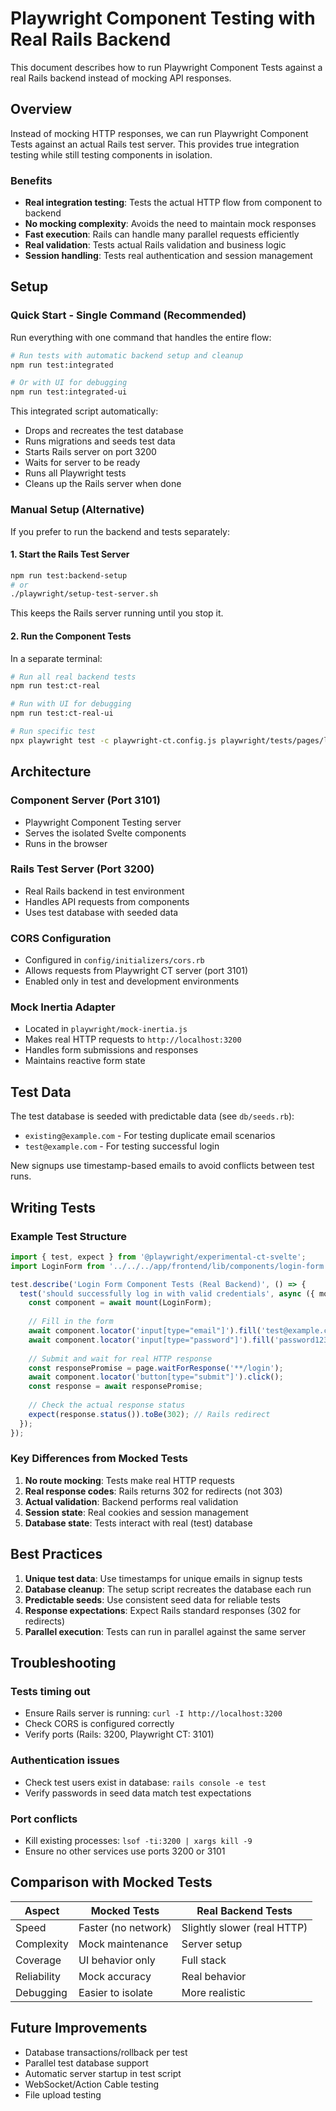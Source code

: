 # Playwright Component Testing with Real Rails Backend

This document describes how to run Playwright Component Tests against a real Rails backend instead of mocking API responses.

## Overview

Instead of mocking HTTP responses, we can run Playwright Component Tests against an actual Rails test server. This provides true integration testing while still testing components in isolation.

### Benefits

- **Real integration testing**: Tests the actual HTTP flow from component to backend
- **No mocking complexity**: Avoids the need to maintain mock responses
- **Fast execution**: Rails can handle many parallel requests efficiently
- **Real validation**: Tests actual Rails validation and business logic
- **Session handling**: Tests real authentication and session management

## Setup

### Quick Start - Single Command (Recommended)

Run everything with one command that handles the entire flow:

```bash
# Run tests with automatic backend setup and cleanup
npm run test:integrated

# Or with UI for debugging
npm run test:integrated-ui
```

This integrated script automatically:
- Drops and recreates the test database
- Runs migrations and seeds test data
- Starts Rails server on port 3200
- Waits for server to be ready
- Runs all Playwright tests
- Cleans up the Rails server when done

### Manual Setup (Alternative)

If you prefer to run the backend and tests separately:

#### 1. Start the Rails Test Server

```bash
npm run test:backend-setup
# or
./playwright/setup-test-server.sh
```

This keeps the Rails server running until you stop it.

#### 2. Run the Component Tests

In a separate terminal:

```bash
# Run all real backend tests
npm run test:ct-real

# Run with UI for debugging
npm run test:ct-real-ui

# Run specific test
npx playwright test -c playwright-ct.config.js playwright/tests/pages/login-real-backend.pw.js
```

## Architecture

### Component Server (Port 3101)
- Playwright Component Testing server
- Serves the isolated Svelte components
- Runs in the browser

### Rails Test Server (Port 3200)
- Real Rails backend in test environment
- Handles API requests from components
- Uses test database with seeded data

### CORS Configuration
- Configured in `config/initializers/cors.rb`
- Allows requests from Playwright CT server (port 3101)
- Enabled only in test and development environments

### Mock Inertia Adapter
- Located in `playwright/mock-inertia.js`
- Makes real HTTP requests to `http://localhost:3200`
- Handles form submissions and responses
- Maintains reactive form state

## Test Data

The test database is seeded with predictable data (see `db/seeds.rb`):

- `existing@example.com` - For testing duplicate email scenarios
- `test@example.com` - For testing successful login

New signups use timestamp-based emails to avoid conflicts between test runs.

## Writing Tests

### Example Test Structure

```javascript
import { test, expect } from '@playwright/experimental-ct-svelte';
import LoginForm from '../../../app/frontend/lib/components/login-form.svelte';

test.describe('Login Form Component Tests (Real Backend)', () => {
  test('should successfully log in with valid credentials', async ({ mount, page }) => {
    const component = await mount(LoginForm);
    
    // Fill in the form
    await component.locator('input[type="email"]').fill('test@example.com');
    await component.locator('input[type="password"]').fill('password123');
    
    // Submit and wait for real HTTP response
    const responsePromise = page.waitForResponse('**/login');
    await component.locator('button[type="submit"]').click();
    const response = await responsePromise;
    
    // Check the actual response status
    expect(response.status()).toBe(302); // Rails redirect
  });
});
```

### Key Differences from Mocked Tests

1. **No route mocking**: Tests make real HTTP requests
2. **Real response codes**: Rails returns 302 for redirects (not 303)
3. **Actual validation**: Backend performs real validation
4. **Session state**: Real cookies and session management
5. **Database state**: Tests interact with real (test) database

## Best Practices

1. **Unique test data**: Use timestamps for unique emails in signup tests
2. **Database cleanup**: The setup script recreates the database each run
3. **Predictable seeds**: Use consistent seed data for reliable tests
4. **Response expectations**: Expect Rails standard responses (302 for redirects)
5. **Parallel execution**: Tests can run in parallel against the same server

## Troubleshooting

### Tests timing out
- Ensure Rails server is running: `curl -I http://localhost:3200`
- Check CORS is configured correctly
- Verify ports (Rails: 3200, Playwright CT: 3101)

### Authentication issues
- Check test users exist in database: `rails console -e test`
- Verify passwords in seed data match test expectations

### Port conflicts
- Kill existing processes: `lsof -ti:3200 | xargs kill -9`
- Ensure no other services use ports 3200 or 3101

## Comparison with Mocked Tests

| Aspect | Mocked Tests | Real Backend Tests |
|--------|--------------|-------------------|
| Speed | Faster (no network) | Slightly slower (real HTTP) |
| Complexity | Mock maintenance | Server setup |
| Coverage | UI behavior only | Full stack |
| Reliability | Mock accuracy | Real behavior |
| Debugging | Easier to isolate | More realistic |

## Future Improvements

- Database transactions/rollback per test
- Parallel test database support
- Automatic server startup in test script
- WebSocket/Action Cable testing
- File upload testing